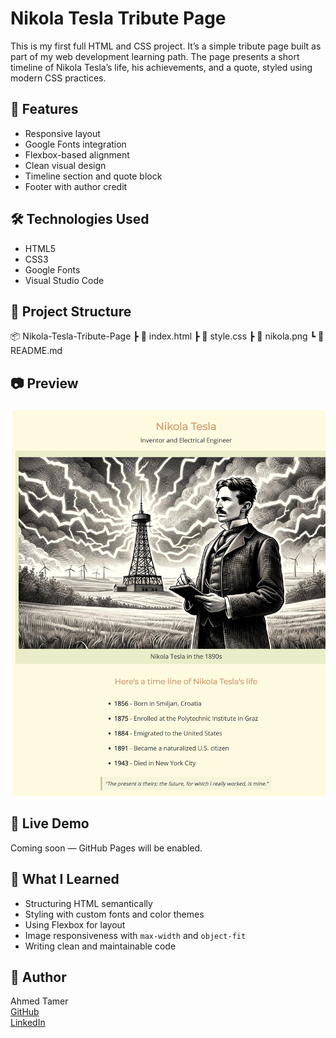 # Nikola Tesla Tribute Page

This is my first full HTML and CSS project. It’s a simple tribute page built as part of my web development learning path. The page presents a short timeline of Nikola Tesla’s life, his achievements, and a quote, styled using modern CSS practices.

## 📌 Features

- Responsive layout  
- Google Fonts integration  
- Flexbox-based alignment  
- Clean visual design  
- Timeline section and quote block  
- Footer with author credit

## 🛠 Technologies Used

- HTML5  
- CSS3  
- Google Fonts  
- Visual Studio Code

## 📁 Project Structure
📦 Nikola-Tesla-Tribute-Page
┣ 📄 index.html
┣ 📄 style.css
┣ 📄 nikola.png
┗ 📄 README.md

## 📷 Preview

![Screenshot of Nikola Tesla Tribute Page](./screenshot.png)

## 🔗 Live Demo

Coming soon — GitHub Pages will be enabled.

## 🧠 What I Learned

- Structuring HTML semantically  
- Styling with custom fonts and color themes  
- Using Flexbox for layout  
- Image responsiveness with `max-width` and `object-fit`  
- Writing clean and maintainable code

## 👤 Author

Ahmed Tamer  
[GitHub](https://github.com/ahmedtamer50)  
[LinkedIn](www.linkedin.com/in/ahmed-tamer-ali)


